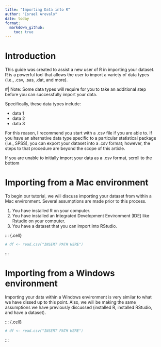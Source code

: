 ```yaml
---
title: "Importing Data into R"
author: "Israel Arevalo"
date: today
format:
  markdown_github:
    toc: true
---
```




# Introduction

This guide was created to assist a new user of R in importing your dataset. R is a powerful tool that allows the user to import a variety of data types (i.e., .csv, .sas, .dat, and more). 

#| Note: Some data types will require for you to take an additional step before you can successfully import your data. 

Specifically, these data types include:

* data 1
* data 2
* data 3

For this reason, I recommend you start with a .csv file if you are able to. If you have an alternative data type specific to a particular statistical package (i.e., SPSS), you can export your dataset into a .csv format; however, the steps to that procedure are beyond the scope of this article. 

If you are unable to initially import your data as a .csv format, scroll to the bottom 


# Importing from a Mac environment

To begin our tutorial, we will discuss importing your dataset from within a Mac environment. Several assumptions are made prior to this process. 

1. You have installed R on your computer.
2. You have installed an Integrated Development Environment (IDE) like Rstudio on your computer.
3. You have a dataset that you can import into RStudio.


::: {.cell}

```{.r .cell-code}
# df <- read.csv("INSERT PATH HERE")
```
:::



# Importing from a Windows environment

Importing your data within a Windows environment is very similar to what we have dissed up to this point. Also, we will be making the same assumptions we have previously discussed (installed R, installed RStudio, and have a dataset). 


::: {.cell}

```{.r .cell-code}
# df <- read.csv("INSERT PATH HERE")
```
:::

